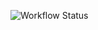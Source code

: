![Workflow Status](https://github.com/RNagelhout/my-project/actions/workflows/run-tests.yml/badge.svg)
